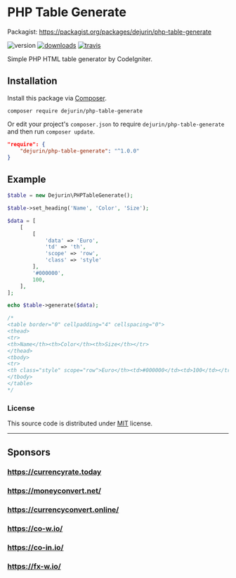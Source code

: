 # PHP Table Generate
Packagist: https://packagist.org/packages/dejurin/php-table-generate

![version](https://img.shields.io/github/release/dejurin/php-table-generate.svg?style=flat)
[![downloads](https://img.shields.io/packagist/dt/dejurin/php-table-generate.svg?style=flat)](https://packagist.org/packages/dejurin/php-table-generate)
[![travis](https://img.shields.io/travis/dejurin/php-table-generate.svg?style=flat)](https://travis-ci.org/dejurin/php-table-generate)

Simple PHP HTML table generator by CodeIgniter.

## Installation

Install this package via [Composer](https://getcomposer.org/).

```
composer require dejurin/php-table-generate
```

Or edit your project's `composer.json` to require `dejurin/php-table-generate` and then run `composer update`.

```json
"require": {
    "dejurin/php-table-generate": "^1.0.0"
}
```

## Example

```php
$table = new Dejurin\PHPTableGenerate();

$table->set_heading('Name', 'Color', 'Size');

$data = [
    [
        [
            'data' => 'Euro',
            'td' => 'th',
            'scope' => 'row',
            'class' => 'style'
        ], 
        '#000000', 
        100,
    ],
];

echo $table->generate($data);

/* 
<table border="0" cellpadding="4" cellspacing="0">
<thead>
<tr>
<th>Name</th><th>Color</th><th>Size</th></tr>
</thead>
<tbody>
<tr>
<th class="style" scope="row">Euro</th><td>#000000</td><td>100</td></tr>
</tbody>
</table>
*/

```

### License ###
This source code is distributed under [MIT](https://choosealicense.com/licenses/mit/) license.
___

## Sponsors ##
### https://currencyrate.today ###
### https://moneyconvert.net/ ### 
### https://currencyconvert.online/ ###
### https://co-w.io/ ###
### https://co-in.io/ ###
### https://fx-w.io/ ###
